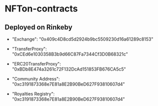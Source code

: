# NFTon-contracts

## Deployed on Rinkeby

* "Exchange": "0x409c4D8cd5d2924b9bc5509230d16a61289c8153"

* "TransferProxy": "0xCEd6e1030358B3b9d66C87Fa7344Cf3D0B68321c"

* "ERC20TransferProxy": "0xBDb8E474a3261c72F132DcAd151853FB676CA5c5"

* "Community Address": "0xc3191873368e7E81a8E2B90BeD627F93810607d4"

* "Royalties Registry": "0xc3191873368e7E81a8E2B90BeD627F93810607d4"
